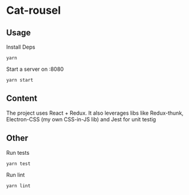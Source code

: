 # Cat-rousel

## Usage 

Install Deps

```
yarn
```

Start a server on :8080

```
yarn start
```

## Content

The project uses React + Redux.
It also leverages libs like Redux-thunk, Electron-CSS (my own CSS-in-JS lib) and Jest for unit testig

## Other

Run tests 

```
yarn test
```

Run lint

```
yarn lint
```